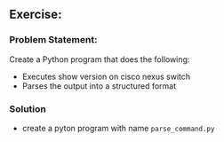 ## Exercise:
### Problem Statement:
Create a Python program that does the following:
- Executes show version on cisco nexus switch
- Parses the output into a structured format

### Solution
- create a pyton program with name `parse_command.py`

```py
